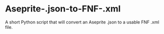 # Aseprite-.json-to-FNF-.xml
A short Python script that will convert an Aseprite .json to a usable FNF .xml file.
